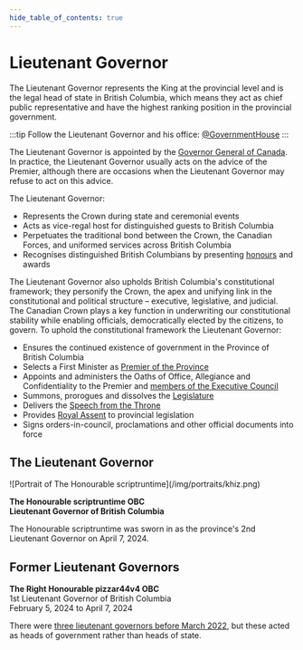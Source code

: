 ```yaml
---
hide_table_of_contents: true
---
```


# Lieutenant Governor

The Lieutenant Governor represents the King at the provincial level and is the legal head of state in British Columbia, which means they act as chief public representative and have the highest ranking position in the provincial government.

:::tip
Follow the Lieutenant Governor and his office: [@GovernmentHouse](https://social.bcrbx.com/@GovernmentHouse)
:::

The Lieutenant Governor is appointed by the [Governor General of Canada](/gov/governor-general). In practice, the Lieutenant Governor usually acts on the advice of the Premier, although there are occasions when the Lieutenant Governor may refuse to act on this advice.

The Lieutenant Governor:

- Represents the Crown during state and ceremonial events
- Acts as vice-regal host for distinguished guests to British Columbia
- Perpetuates the traditional bond between the Crown, the Canadian Forces, and uniformed services across British Columbia
- Recognises distinguished British Columbians by presenting [honours](/honours) and awards

The Lieutenant Governor also upholds British Columbia's constitutional framework; they personify the Crown, the apex and unifying link in the constitutional and political structure – executive, legislative, and judicial. The Canadian Crown plays a key function in underwriting our constitutional stability while enabling officials, democratically elected by the citizens, to govern. To uphold the constitutional framework the Lieutenant Governor:

- Ensures the continued existence of government in the Province of British Columbia
- Selects a First Minister as [Premier of the Province](/gov/premier)
- Appoints and administers the Oaths of Office, Allegiance and Confidentiality to the Premier and [members of the Executive Council](/gov/cabinet)
- Summons, prorogues and dissolves the [Legislature](/leg)
- Delivers the [Speech from the Throne](/leg/throne-speech)
- Provides [Royal Assent](/leg/royal-assent) to provincial legislation
- Signs orders-in-council, proclamations and other official documents into force

## The Lieutenant Governor

<aside className="img-sm">
![Portrait of The Honourable scriptruntime](/img/portraits/khiz.png)
</aside>

**The Honourable scriptruntime OBC**
<br/>**Lieutenant Governor of British Columbia**

The Honourable scriptruntime was sworn in as the province's 2nd Lieutenant Governor on April 7, 2024.

## Former Lieutenant Governors

**The Right Honourable pizzar44v4 OBC**
<br/>1st Lieutenant Governor of British Columbia
<br/>February 5, 2024 to April 7, 2024

<span class="text--muted text--small">There were [three lieutenant governors before March 2022](/history/past-premiers#before-march-2022), but these acted as heads of government rather than heads of state.</span>
